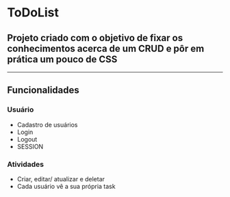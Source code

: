 # ToDoList
## Projeto criado com o objetivo de fixar os conhecimentos acerca de um CRUD e pôr em prática um pouco de CSS
- - -
## Funcionalidades

### Usuário
- Cadastro de usuários
- Login
- Logout
- SESSION
### Atividades
- Criar, editar/ atualizar e deletar
- Cada usuário vê a sua própria task



